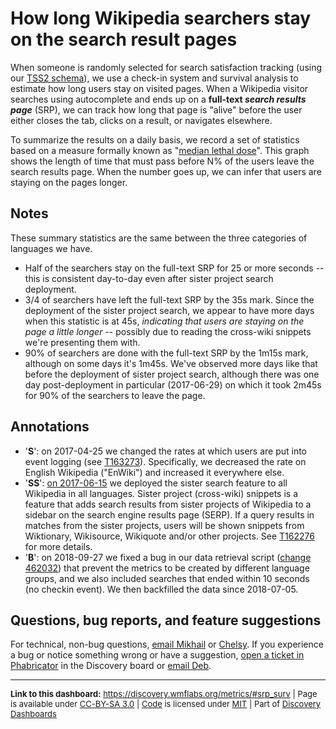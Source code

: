 How long Wikipedia searchers stay on the search result pages
=======

When someone is randomly selected for search satisfaction tracking (using our [TSS2 schema](https://meta.wikimedia.org/wiki/Schema:TestSearchSatisfaction2)), we use a check-in system and survival analysis to estimate how long users stay on visited pages. When a Wikipedia visitor searches using autocomplete and ends up on a **full-text _search results page_** (SRP), we can track how long that page is "alive" before the user either closes the tab, clicks on a result, or navigates elsewhere.

To summarize the results on a daily basis, we record a set of statistics based on a measure formally known as "[median lethal dose](https://en.wikipedia.org/wiki/Median_lethal_dose)". This graph shows the length of time that must pass before N% of the users leave the search results page. When the number goes up, we can infer that users are staying on the pages longer.

Notes
-----
These summary statistics are the same between the three categories of languages we have.

* Half of the searchers stay on the full-text SRP for 25 or more seconds -- this is consistent day-to-day even after sister project search deployment.
* 3/4 of searchers have left the full-text SRP by the 35s mark. Since the deployment of the sister project search, we appear to have more days when this statistic is at 45s, _indicating that users are staying on the page a little longer_ -- possibly due to reading the cross-wiki snippets we're presenting them with.
* 90% of searchers are done with the full-text SRP by the 1m15s mark, although on some days it's 1m45s. We've observed more days like that before the deployment of sister project search, although there was one day post-deployment in particular (2017-06-29) on which it took 2m45s for 90% of the searchers to leave the page.

Annotations
------
* '__S__': on 2017-04-25 we changed the rates at which users are put into event logging (see [T163273](https://phabricator.wikimedia.org/T163273)). Specifically, we decreased the rate on English Wikipedia ("EnWiki") and increased it everywhere else.
* '__SS__': [on 2017-06-15](https://lists.wikimedia.org/pipermail/discovery/2017-June/001536.html) we deployed the sister search feature to all Wikipedia in all languages. Sister project (cross-wiki) snippets is a feature that adds search results from sister projects of Wikipedia to a sidebar on the search engine results page (SERP). If a query results in matches from the sister projects, users will be shown snippets from Wiktionary, Wikisource, Wikiquote and/or other projects. See [T162276](https://phabricator.wikimedia.org/T162276) for more details.
* '__B__': on 2018-09-27 we fixed a bug in our data retrieval script ([change 462032](https://gerrit.wikimedia.org/r/#/c/wikimedia/discovery/golden/+/462032/)) that prevent the metrics to be created by different language groups, and we also included searches that ended within 10 seconds (no checkin event). We then backfilled the data since 2018-07-05.

Questions, bug reports, and feature suggestions
------
For technical, non-bug questions, [email Mikhail](mailto:mpopov@wikimedia.org?subject=Dashboard%20Question) or [Chelsy](mailto:cxie@wikimedia.org?subject=Dashboard%20Question). If you experience a bug or notice something wrong or have a suggestion, [open a ticket in Phabricator](https://phabricator.wikimedia.org/maniphest/task/create/?projects=Discovery) in the Discovery board or [email Deb](mailto:deb@wikimedia.org?subject=Dashboard%20Question).

<hr style="border-color: gray;">
<p style="font-size: small;">
  <strong>Link to this dashboard:</strong> <a href="https://discovery.wmflabs.org/metrics/#srp_surv">https://discovery.wmflabs.org/metrics/#srp_surv</a>
  | Page is available under <a href="https://creativecommons.org/licenses/by-sa/3.0/" title="Creative Commons Attribution-ShareAlike License">CC-BY-SA 3.0</a>
  | <a href="https://phabricator.wikimedia.org/diffusion/WDRN/" title="Search Metrics Dashboard source code repository">Code</a> is licensed under <a href="https://phabricator.wikimedia.org/diffusion/WDRN/browse/master/LICENSE.md" title="MIT License">MIT</a>
  | Part of <a href="https://discovery.wmflabs.org/">Discovery Dashboards</a>
</p>
